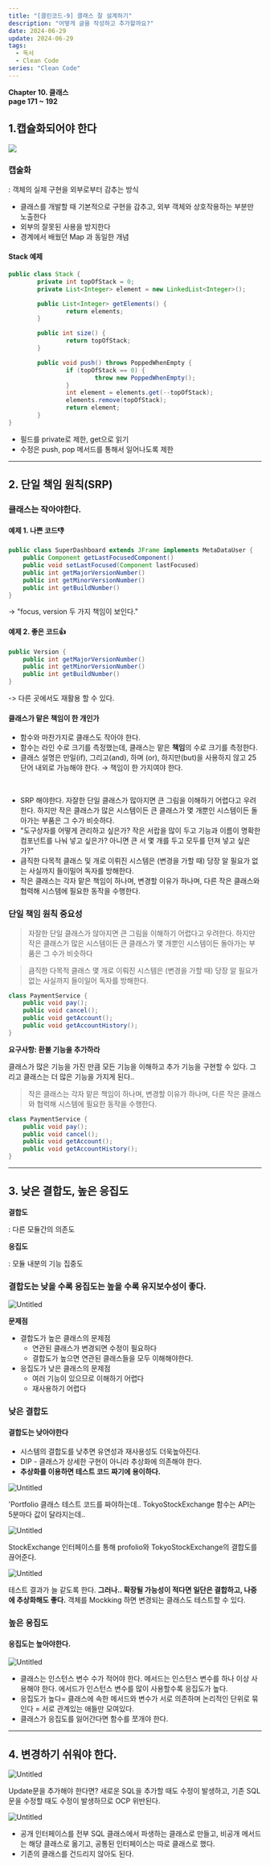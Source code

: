 ```yaml
---
title: "[클린코드-9] 클래스 잘 설계하기"
description: "어떻게 글을 작성하고 추가할까요?"
date: 2024-06-29
update: 2024-06-29
tags:
  - 독서
  - Clean Code
series: "Clean Code"
---
```


**Chapter 10. 클래스**<br>
**page 171 ~ 192**

## 1.캡슐화되어야 한다

![](img.png)

### 캡술화
: 객체의 실제 구현을 외부로부터 감추는 방식

- 클래스를 개발할 때 기본적으로 구현을 감추고, 외부 객체와 상호작용하는 부분만 노출한다
- 외부의 잘못된 사용을 방지한다
- 경계에서 배웠던 Map 과 동일한 개념

#### Stack 예제
```java
public class Stack {
        private int topOfStack = 0;
        private List<Integer> element = new LinkedList<Integer>();

        public List<Integer> getElements() {
                return elements;
        }

        public int size() {
                return topOfStack;
        }

        public void push() throws PoppedWhenEmpty {
                if (topOfStack == 0) {
                        throw new PoppedWhenEmpty();
                }
                int element = elements.get(--topOfStack);
                elements.remove(topOfStack);
                return element;
        }
}
```
- 필드를 private로 제한, get으로 읽기
- 수정은 push, pop 메서드를 통해서 일어나도록 제한

---

## 2. 단일 책임 원칙(SRP)

### 클래스는 작아야한다.

#### 예제 1. 나쁜 코드👎
```java
public class SuperDashboard extends JFrame implements MetaDataUser {
    public Component getLastFocusedComponent()
    public void setLastFocused(Component lastFocused)
    public int getMajorVersionNumber()
    public int getMinorVersionNumber()
    public int getBuildNumber() 
}
```
-> "focus, version 두 가지 책임이 보인다."

#### 예제 2. 좋은 코드👍
```java
public Version {
    public int getMajorVersionNumber()
    public int getMinorVersionNumber()
    public int getBuildNumber() 
}
```
-> 다른 곳에서도 재활용 할 수 있다.

#### 클래스가 맡은 책임이 한 개인가

- 함수와 마찬가지로 클래스도 작아야 한다.
- 함수는 라인 수로 크기를 측정했는데, 클래스는 맡은 **책임**의 수로 크기를 측정한다.
- 클래스 설명은 만일(if), 그리고(and), 하며 (or), 하지만(but)을 사용하지 않고 25단어 내외로 가능해야 한다. → 책임이 한 가지여야 한다.

<br/>

- SRP 해야한다. 자잘한 단일 클래스가 많아지면 큰 그림을 이해하기 어렵다고 우려한다. 하지만 작은 클래스가 많은 시스템이든 큰 클래스가 몇 개뿐인 시스템이든 돌아가는 부품은 그 수가 비슷하다.
- "도구상자를 어떻게 관리하고 싶은가? 작은 서랍을 많이 두고 기능과 이름이 명확한 컴포넌트를 나눠 넣고 싶은가? 아니면 큰 서 몇 개를 두고 모두를 던져 넣고 싶은가?"
- 큼직한 다목적 클래스 및 개로 이뤼진 시스템은 (변경을 가할 때) 당장 알 필요가 없는 사실까지 들이밀어 독자를 방해한다.
- 작은 클래스는 각자 맡은 책임이 하나며, 변경할 이유가 하나며, 다른 작은 클래스와 협력해 시스템에 필요한 동작을 수행한다.

### 단일 책임 원칙 중요성

> 자잘한 단일 클래스가 않아지면 큰 그림을 이해하기 어렵다고 우려한다.
하지만 작은 클래스가 많은 시스템이든 큰 클래스가 몇 개뿐인 시스템이든
돌아가는 부품은 그 수가 비슷하다
>

> 큼직한 다목적 클래스 몇 개로 이뤄진 시스템은 (변경을 가할 때)
당장 알 필요가 없는 사실까지 들이일어 독자를 방해한다.
>

```java
class PaymentService {
    public void pay();
    public void cancel();
    public void getAccount();
    public void getAccountHistory();
}
```

**요구사항: 환불 기능을 추가하라**

클래스가 많은 기능을 가진 만큼
모든 기능을 이해하고 추가 기능을 구현할 수 있다.
그리고 클래스는 더 많은 기능을 가지게 된다..

> 작은 클래스는 각자 맡은 책임이 하나며, 변경할 이유가 하나며,
다른 작은 클래스와 협력해 시스템에 필요한 동작을 수행한다.
>

```java
class PaymentService {
    public void pay();
    public void cancel();
    public void getAccount();
    public void getAccountHistory();
}
```

---

## 3. 낮은 결합도, 높은 응집도

**결합도**

: 다른 모듈간의 의존도

**응집도**

: 모듈 내분의 기능 집중도

### 결합도는 낮을 수록 응집도는 높을 수록 유지보수성이 좋다.

![Untitled](https://prod-files-secure.s3.us-west-2.amazonaws.com/cb148c2e-a3df-4913-bf0f-61861acfbb44/ab084e95-1791-4bdd-b0b9-48bdf9a26238/Untitled.png)

**문제점**

- 결합도가 높은 클래스의 문제점
  - 연관된 클래스가 변경되면 수정이 필요하다
  - 결합도가 높으면 연관된 클래스들을 모두 이해해야한다.
- 응집도가 낮은 클래스의 문제점
  - 여러 기능이 있으므로 이해하기 어렵다
  - 재사용하기 어렵다

### 낮은 결합도

#### 결합도는 낮아야한다

- 시스템의 결합도를 낮추면 유연성과 재사용성도 더욱높아진다.
- DIP - 클래스가 상세한 구현이 아니라 추상화에 의존해야 한다.
- **추상화를 이용하면 테스트 코드 짜기에 용이하다.**

![Untitled](https://prod-files-secure.s3.us-west-2.amazonaws.com/cb148c2e-a3df-4913-bf0f-61861acfbb44/c0c24258-f469-44fd-93f0-2b9f925a9c71/Untitled.png)

'PortfoIio 클래스 테스트 코드를 짜야하는데..
TokyoStockExchange 함수는 API는 5분마다 값이 달라지는데..

![Untitled](https://prod-files-secure.s3.us-west-2.amazonaws.com/cb148c2e-a3df-4913-bf0f-61861acfbb44/afa75a9e-feeb-4fd1-b15a-ceaa64dea4e9/Untitled.png)

StockExchange 인터페이스를 통해 profolio와 TokyoStockExchange의 결합도를 끊어준다.

![Untitled](https://prod-files-secure.s3.us-west-2.amazonaws.com/cb148c2e-a3df-4913-bf0f-61861acfbb44/1051f0e7-987b-4e25-b50b-f30509046181/Untitled.png)

테스트 결과가 늘 같도록 한다.
**그러나.. 확장될 가능성이 적다면 일단은 결합하고, 나중에 추상화해도 좋다.**
객체를 Mockking 하면 변경되는 클래스도 테스트할 수 있다.

### 높은 응집도

#### 응집도는 높아야한다.

![Untitled](https://prod-files-secure.s3.us-west-2.amazonaws.com/cb148c2e-a3df-4913-bf0f-61861acfbb44/8c49367f-161d-490e-b299-c3f23f20062d/Untitled.png)

- 클래스는 인스턴스 변수 수가 적어야 한다. 메서드는 인스턴스 변수를 하나 이상 사용해야 한다. 에서드가 인스턴스 변수를 많이 사용할수록 응집도가 높다.
- 응집도가 높다= 클래스에 속한 메서드와 변수가 서로 의존하며 논리적인 단위로 묶인다 = 서로 관계있는 애들만 모여있다.
- 클래스가 응집도를 잃어간다면 함수를 쪼개야 한다.

---

## 4. 변경하기 쉬워야 한다.

![Untitled](https://prod-files-secure.s3.us-west-2.amazonaws.com/cb148c2e-a3df-4913-bf0f-61861acfbb44/404c6714-ccc8-4850-bbb5-477f5834698b/Untitled.png)

Update문을 추가해야 한다면?
새로운 SQL을 추가할 때도 수정이 발생하고, 기존 SQL문을 수정할 때도 수정이 발생하므로 OCP 위반된다.

![Untitled](https://prod-files-secure.s3.us-west-2.amazonaws.com/cb148c2e-a3df-4913-bf0f-61861acfbb44/0a79de4b-1158-49f2-9eb3-e262decf32a0/Untitled.png)

- 공개 인터페이스를 전부 SQL 클래스에서 파생하는 클래스로 만들고, 비공개 메서드는 해당 클래스로 옮기고, 공통된 인터페이스는 따로 클래스로 했다.
- 기존의 클래스를 건드리지 않아도 된다.